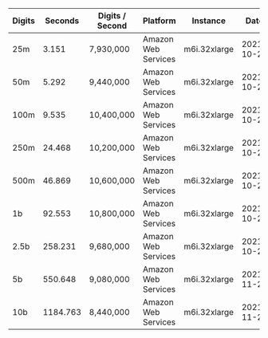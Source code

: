 | Digits | Seconds | Digits / Second | Platform | Instance | Date | Files |
| ------ | ------- | --------------- | -------- | -------- | ---- | ----- |
| 25m | 3.151 | 7,930,000 | Amazon Web Services | m6i.32xlarge | 2021-10-29 | [cfg](../Amazon%20Web%20Services/m6i.32xlarge/ArcSinh%28e%29%20%5BLog-Formula%5D/ArcSinh%28e%29%20-%2020211029-155500.cfg) [out](../Amazon%20Web%20Services/m6i.32xlarge/ArcSinh%28e%29%20%5BLog-Formula%5D/ArcSinh%28e%29%20-%2020211029-155500.out) [txt](../Amazon%20Web%20Services/m6i.32xlarge/ArcSinh%28e%29%20%5BLog-Formula%5D/ArcSinh%28e%29%20-%2020211029-155500.txt) |
| 50m | 5.292 | 9,440,000 | Amazon Web Services | m6i.32xlarge | 2021-10-29 | [cfg](../Amazon%20Web%20Services/m6i.32xlarge/ArcSinh%28e%29%20%5BLog-Formula%5D/ArcSinh%28e%29%20-%2020211029-164906.cfg) [out](../Amazon%20Web%20Services/m6i.32xlarge/ArcSinh%28e%29%20%5BLog-Formula%5D/ArcSinh%28e%29%20-%2020211029-164906.out) [txt](../Amazon%20Web%20Services/m6i.32xlarge/ArcSinh%28e%29%20%5BLog-Formula%5D/ArcSinh%28e%29%20-%2020211029-164906.txt) |
| 100m | 9.535 | 10,400,000 | Amazon Web Services | m6i.32xlarge | 2021-10-29 | [cfg](../Amazon%20Web%20Services/m6i.32xlarge/ArcSinh%28e%29%20%5BLog-Formula%5D/ArcSinh%28e%29%20-%2020211029-164918.cfg) [out](../Amazon%20Web%20Services/m6i.32xlarge/ArcSinh%28e%29%20%5BLog-Formula%5D/ArcSinh%28e%29%20-%2020211029-164918.out) [txt](../Amazon%20Web%20Services/m6i.32xlarge/ArcSinh%28e%29%20%5BLog-Formula%5D/ArcSinh%28e%29%20-%2020211029-164918.txt) |
| 250m | 24.468 | 10,200,000 | Amazon Web Services | m6i.32xlarge | 2021-10-29 | [cfg](../Amazon%20Web%20Services/m6i.32xlarge/ArcSinh%28e%29%20%5BLog-Formula%5D/ArcSinh%28e%29%20-%2020211029-165035.cfg) [out](../Amazon%20Web%20Services/m6i.32xlarge/ArcSinh%28e%29%20%5BLog-Formula%5D/ArcSinh%28e%29%20-%2020211029-165035.out) [txt](../Amazon%20Web%20Services/m6i.32xlarge/ArcSinh%28e%29%20%5BLog-Formula%5D/ArcSinh%28e%29%20-%2020211029-165035.txt) |
| 500m | 46.869 | 10,600,000 | Amazon Web Services | m6i.32xlarge | 2021-10-29 | [cfg](../Amazon%20Web%20Services/m6i.32xlarge/ArcSinh%28e%29%20%5BLog-Formula%5D/ArcSinh%28e%29%20-%2020211029-181304.cfg) [out](../Amazon%20Web%20Services/m6i.32xlarge/ArcSinh%28e%29%20%5BLog-Formula%5D/ArcSinh%28e%29%20-%2020211029-181304.out) [txt](../Amazon%20Web%20Services/m6i.32xlarge/ArcSinh%28e%29%20%5BLog-Formula%5D/ArcSinh%28e%29%20-%2020211029-181304.txt) |
| 1b | 92.553 | 10,800,000 | Amazon Web Services | m6i.32xlarge | 2021-10-29 | [cfg](../Amazon%20Web%20Services/m6i.32xlarge/ArcSinh%28e%29%20%5BLog-Formula%5D/ArcSinh%28e%29%20-%2020211029-181441.cfg) [out](../Amazon%20Web%20Services/m6i.32xlarge/ArcSinh%28e%29%20%5BLog-Formula%5D/ArcSinh%28e%29%20-%2020211029-181441.out) [txt](../Amazon%20Web%20Services/m6i.32xlarge/ArcSinh%28e%29%20%5BLog-Formula%5D/ArcSinh%28e%29%20-%2020211029-181441.txt) |
| 2.5b | 258.231 | 9,680,000 | Amazon Web Services | m6i.32xlarge | 2021-10-29 | [cfg](../Amazon%20Web%20Services/m6i.32xlarge/ArcSinh%28e%29%20%5BLog-Formula%5D/ArcSinh%28e%29%20-%2020211029-220857.cfg) [out](../Amazon%20Web%20Services/m6i.32xlarge/ArcSinh%28e%29%20%5BLog-Formula%5D/ArcSinh%28e%29%20-%2020211029-220857.out) [txt](../Amazon%20Web%20Services/m6i.32xlarge/ArcSinh%28e%29%20%5BLog-Formula%5D/ArcSinh%28e%29%20-%2020211029-220857.txt) |
| 5b | 550.648 | 9,080,000 | Amazon Web Services | m6i.32xlarge | 2021-11-28 | [cfg](../Amazon%20Web%20Services/m6i.32xlarge/ArcSinh%28e%29%20%5BLog-Formula%5D/ArcSinh%28e%29%20-%2020211128-125121.cfg) [out](../Amazon%20Web%20Services/m6i.32xlarge/ArcSinh%28e%29%20%5BLog-Formula%5D/ArcSinh%28e%29%20-%2020211128-125121.out) [txt](../Amazon%20Web%20Services/m6i.32xlarge/ArcSinh%28e%29%20%5BLog-Formula%5D/ArcSinh%28e%29%20-%2020211128-125121.txt) |
| 10b | 1184.763 | 8,440,000 | Amazon Web Services | m6i.32xlarge | 2021-11-28 | [cfg](../Amazon%20Web%20Services/m6i.32xlarge/ArcSinh%28e%29%20%5BLog-Formula%5D/ArcSinh%28e%29%20-%2020211128-212854.cfg) [out](../Amazon%20Web%20Services/m6i.32xlarge/ArcSinh%28e%29%20%5BLog-Formula%5D/ArcSinh%28e%29%20-%2020211128-212854.out) [txt](../Amazon%20Web%20Services/m6i.32xlarge/ArcSinh%28e%29%20%5BLog-Formula%5D/ArcSinh%28e%29%20-%2020211128-212854.txt) |
